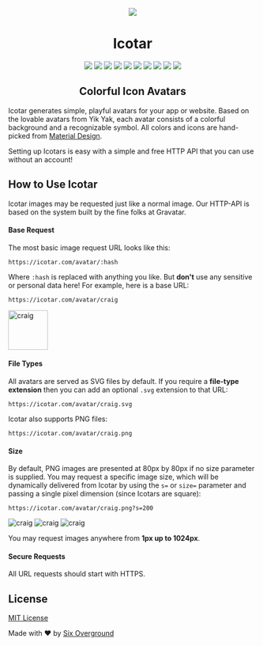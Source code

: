 <p align="center"><img src="https://icotar.com/static/images/logo.png"></p>
<h1 align="center">Icotar</h1>

<p align="center">
    <img src="https://icotar.com/avatar/ba8s2zi2564zywrz.png?s=40">
    <img src="https://icotar.com/avatar/jmuha06nxn93tiyu.png?s=40">
    <img src="https://icotar.com/avatar/52occ56yj5nyxg8s.png?s=40">
    <img src="https://icotar.com/avatar/3rvoz9t3v1m15r6a.png?s=40">
    <img src="https://icotar.com/avatar/9f85j5ah3mlwiq0c.png?s=40">
    <img src="https://icotar.com/avatar/hndtrxlnd1c47zl6.png?s=40">
    <img src="https://icotar.com/avatar/pfqrcjfiojbsalf4.png?s=40">
    <img src="https://icotar.com/avatar/wcy3825im6a5oibn.png?s=40">
    <img src="https://icotar.com/avatar/uucs7oanalvd4lpb.png?s=40">
    <img src="https://icotar.com/avatar/q4pq5sbm13yy0yx9.png?s=40">
</p>

<h2 align="center"> Colorful Icon Avatars</h2>

Icotar generates simple, playful avatars for your app or website. Based on the lovable avatars from Yik Yak, each avatar consists of a colorful background and a recognizable symbol. All colors and icons are hand-picked from [Material Design](https://material.io/).

Setting up Icotars is easy with a simple and free HTTP API that you can use without an account!

## How to Use Icotar
Icotar images may be requested just like a normal image. Our HTTP-API is based on the system built by the fine folks at Gravatar.

#### Base Request
The most basic image request URL looks like this:
```
https://icotar.com/avatar/:hash
```
Where `:hash` is replaced with anything you like. But **don't** use any sensitive or personal data here! For example, here is a base URL:
```
https://icotar.com/avatar/craig
```
<img src="https://icotar.com/avatar/craig" width="80" height="80" alt="craig" title="craig">

#### File Types
All avatars are served as SVG files by default. If you require a **file-type extension** then you can add an optional `.svg` extension to that URL:
```
https://icotar.com/avatar/craig.svg
```
Icotar also supports PNG files:
```
https://icotar.com/avatar/craig.png
```

#### Size
By default, PNG images are presented at 80px by 80px if no size parameter is supplied. You may request a specific image size, which will be dynamically delivered from Icotar by using the `s=` or `size=` parameter and passing a single pixel dimension (since Icotars are square):
```
https://icotar.com/avatar/craig.png?s=200
```
![craig](https://icotar.com/avatar/craig.png?s=20 "craig")
![craig](https://icotar.com/avatar/craig.png?s=80 "craig")
![craig](https://icotar.com/avatar/craig.png?s=150 "craig")

You may request images anywhere from **1px up to 1024px**.

#### Secure Requests
All URL requests should start with HTTPS.

## License

[MIT License](https://opensource.org/licenses/MIT)

Made with ❤️ by [Six Overground](http://sixoverground.com)